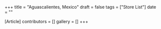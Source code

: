 +++
title = "Aguascalientes, Mexico"
draft = false
tags = ["Store List"]
date = ""

[Article]
contributors = []
gallery = []
+++